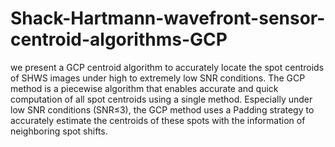 # Shack-Hartmann-wavefront-sensor-centroid-algorithms-GCP
we present a GCP centroid algorithm to accurately locate the spot centroids of SHWS images under high to extremely low SNR conditions. The GCP method is a piecewise algorithm that enables accurate and quick computation of all spot centroids using a single method. Especially under low SNR conditions (SNR≤3), the GCP method uses a Padding strategy to accurately estimate the centroids of these spots with the information of neighboring spot shifts. 
